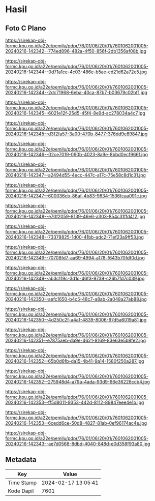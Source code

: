 # Hasil

## Foto C Plano

https://sirekap-obj-formc.kpu.go.id/a22e/pemilu/pdpr/76/01/06/20/01/7601062001005-20240216-142342--774ed896-482a-4f50-856f-2db1356af08b.jpg

https://sirekap-obj-formc.kpu.go.id/a22e/pemilu/pdpr/76/01/06/20/01/7601062001005-20240216-142344--0d71a1ce-4c03-486e-b5ae-cd21d62a72e5.jpg

https://sirekap-obj-formc.kpu.go.id/a22e/pemilu/pdpr/76/01/06/20/01/7601062001005-20240216-142344--2dc71968-6eba-40ca-87b7-b03679c02bf1.jpg

https://sirekap-obj-formc.kpu.go.id/a22e/pemilu/pdpr/76/01/06/20/01/7601062001005-20240216-142345--6021e12f-25d5-45f4-8e9d-ac278034a4c7.jpg

https://sirekap-obj-formc.kpu.go.id/a22e/pemilu/pdpr/76/01/06/20/01/7601062001005-20240216-142345--d3f2fa57-3a00-470b-8477-376dd9e89847.jpg

https://sirekap-obj-formc.kpu.go.id/a22e/pemilu/pdpr/76/01/06/20/01/7601062001005-20240216-142346--02ce7019-090b-4023-8a9e-8bbd0ecf966f.jpg

https://sirekap-obj-formc.kpu.go.id/a22e/pemilu/pdpr/76/01/06/20/01/7601062001005-20240216-142347--a2494d55-4ecc-447c-a17c-75e58c8d1c31.jpg

https://sirekap-obj-formc.kpu.go.id/a22e/pemilu/pdpr/76/01/06/20/01/7601062001005-20240216-142347--600036cb-86af-4b83-9834-1536fcaa091c.jpg

https://sirekap-obj-formc.kpu.go.id/a22e/pemilu/pdpr/76/01/06/20/01/7601062001005-20240216-142348--e70f2059-8139-46e6-a303-854c31ffd412.jpg

https://sirekap-obj-formc.kpu.go.id/a22e/pemilu/pdpr/76/01/06/20/01/7601062001005-20240216-142348--73378825-1d00-41bb-adc2-71ef23a9ff53.jpg

https://sirekap-obj-formc.kpu.go.id/a22e/pemilu/pdpr/76/01/06/20/01/7601062001005-20240216-142349--70708fd7-aa69-4994-a178-f643b70fdf0d.jpg

https://sirekap-obj-formc.kpu.go.id/a22e/pemilu/pdpr/76/01/06/20/01/7601062001005-20240216-142349--ab3c119c-3d1c-46f3-9739-c26b7fd7c039.jpg

https://sirekap-obj-formc.kpu.go.id/a22e/pemilu/pdpr/76/01/06/20/01/7601062001005-20240216-142350--aefc1650-b4c5-48c7-a8ab-2a048a27ab88.jpg

https://sirekap-obj-formc.kpu.go.id/a22e/pemilu/pdpr/76/01/06/20/01/7601062001005-20240216-142350--4d250c2f-a4a1-4839-8006-97d5a6019a81.jpg

https://sirekap-obj-formc.kpu.go.id/a22e/pemilu/pdpr/76/01/06/20/01/7601062001005-20240216-142351--e7875aeb-da9e-4621-8169-83e63e5b8fe2.jpg

https://sirekap-obj-formc.kpu.go.id/a22e/pemilu/pdpr/76/01/06/20/01/7601062001005-20240216-142352--65b0d6fb-da15-4b41-9a14-1580f250a287.jpg

https://sirekap-obj-formc.kpu.go.id/a22e/pemilu/pdpr/76/01/06/20/01/7601062001005-20240216-142352--275948d4-a79a-4ada-93d9-66e36228ccb4.jpg

https://sirekap-obj-formc.kpu.go.id/a22e/pemilu/pdpr/76/01/06/20/01/7601062001005-20240216-142353--ff5d8011-9353-442d-8112-89847eee4e1b.jpg

https://sirekap-obj-formc.kpu.go.id/a22e/pemilu/pdpr/76/01/06/20/01/7601062001005-20240216-142353--6cedd6ce-50d8-4827-81ab-0ef96174ac4e.jpg

https://sirekap-obj-formc.kpu.go.id/a22e/pemilu/pdpr/76/01/06/20/01/7601062001005-20240216-142343--ae7d0568-8dbd-4040-848d-e0d358f93a80.jpg


## Metadata

| Key        | Value               |
| ---------- | ------------------- |
| Time Stamp | 2024-02-17 13:05:41 |
| Kode Dapil | 7601                |



